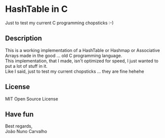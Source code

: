 # HashTable in C
Just to test my current C programming chopsticks :-)

## Description
This is a working implementation of a HashTable or Hashmap or Associative Arrays made in the good ... old C programming language. <br>
This implementation, that I made, isn't optimized for speed, I just wanted to put a lot of stuff in it. <br>
Like I said, just to test my current chopsticks ... they are fine hehehe <br>

## License
MIT Open Source License

## Have fun
Best regards, <br>
João Nuno Carvalho <br>
